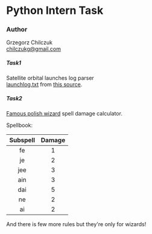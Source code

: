 # Python Intern Task

### Author
Grzegorz Chilczuk  
chilczukg@gmail.com

##### Task1
Satellite orbital launches log parser  
[launchlog.txt](./launchlog.txt) from [this source](http://planet4589.org/space/log/launch.html).

##### Task2
[Famous polish wizard](https://www.youtube.com/watch?v=XkeVYHJ6AG8) spell damage calculator.

Spellbook:

| Subspell | Damage |
|:--------:|:------:|
| fe       | 1      |
| je       | 2      |
| jee      | 3      |
| ain      | 3      |
| dai      | 5      |
| ne       | 2      |
| ai       | 2      |

And there is few more rules but they're only for wizards!
